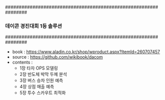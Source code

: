 ################################################################
### 데이콘 경진대회 1등 솔루션 
################################################################

- book : https://www.aladin.co.kr/shop/wproduct.aspx?ItemId=260707457
- source : https://github.com/wikibook/dacom
- contents : 
  - 1장 타자 OPS 모델링
  - 2장 반도체 박막 두께 분석
  - 3장 버스 승차 인원 예측
  - 4장 상점 매출 예측
  - 5장 투수 스카우트 최적화
